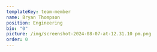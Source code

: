 ```yaml
---
templateKey: team-member
name: Bryan Thompson
position: Engineering
bio: "0"
picture: /img/screenshot-2024-08-07-at-12.31.10 pm.png
order: 0
---
```

